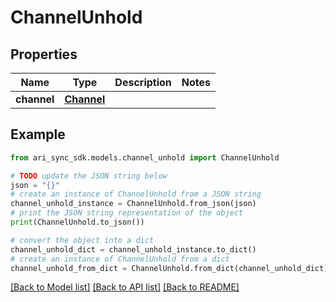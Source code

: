 # ChannelUnhold


## Properties

Name | Type | Description | Notes
------------ | ------------- | ------------- | -------------
**channel** | [**Channel**](Channel.md) |  | 

## Example

```python
from ari_sync_sdk.models.channel_unhold import ChannelUnhold

# TODO update the JSON string below
json = "{}"
# create an instance of ChannelUnhold from a JSON string
channel_unhold_instance = ChannelUnhold.from_json(json)
# print the JSON string representation of the object
print(ChannelUnhold.to_json())

# convert the object into a dict
channel_unhold_dict = channel_unhold_instance.to_dict()
# create an instance of ChannelUnhold from a dict
channel_unhold_from_dict = ChannelUnhold.from_dict(channel_unhold_dict)
```
[[Back to Model list]](../README.md#documentation-for-models) [[Back to API list]](../README.md#documentation-for-api-endpoints) [[Back to README]](../README.md)


